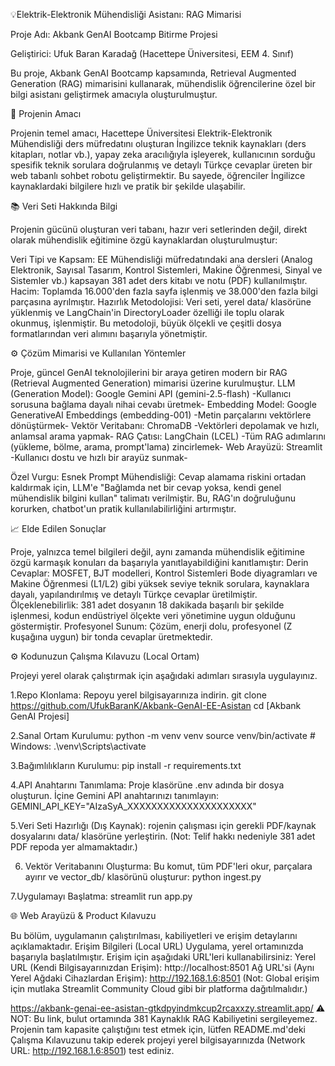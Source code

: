 💡Elektrik-Elektronik Mühendisliği Asistanı: RAG Mimarisi

Proje Adı: Akbank GenAI Bootcamp Bitirme Projesi

Geliştirici: Ufuk Baran Karadağ (Hacettepe Üniversitesi, EEM 4. Sınıf)

Bu proje, Akbank GenAI Bootcamp kapsamında, Retrieval Augmented Generation (RAG) mimarisini kullanarak, mühendislik öğrencilerine özel bir bilgi asistanı geliştirmek amacıyla oluşturulmuştur.

🎯 Projenin Amacı

Projenin temel amacı, Hacettepe Üniversitesi Elektrik-Elektronik Mühendisliği ders müfredatını oluşturan İngilizce teknik kaynakları (ders kitapları, notlar vb.), yapay zeka aracılığıyla işleyerek, kullanıcının sorduğu spesifik teknik sorulara doğrulanmış ve detaylı Türkçe cevaplar üreten bir web tabanlı sohbet robotu geliştirmektir. Bu sayede, öğrenciler İngilizce kaynaklardaki bilgilere hızlı ve pratik bir şekilde ulaşabilir.

📚 Veri Seti Hakkında Bilgi

Projenin gücünü oluşturan veri tabanı, hazır veri setlerinden değil, direkt olarak mühendislik eğitimine özgü kaynaklardan oluşturulmuştur:

Veri Tipi ve Kapsam: EE Mühendisliği müfredatındaki ana dersleri (Analog Elektronik, Sayısal Tasarım, Kontrol Sistemleri, Makine Öğrenmesi, Sinyal ve Sistemler vb.) kapsayan 381 adet ders kitabı ve notu (PDF) kullanılmıştır.
Hacim: Toplamda 16.000'den fazla sayfa işlenmiş ve 38.000'den fazla bilgi parçasına ayrılmıştır.
Hazırlık Metodolojisi: Veri seti, yerel data/ klasörüne yüklenmiş ve LangChain'in DirectoryLoader özelliği ile toplu olarak okunmuş, işlenmiştir. Bu metodoloji, büyük ölçekli ve çeşitli dosya formatlarından veri alımını başarıyla yönetmiştir.

⚙️ Çözüm Mimarisi ve Kullanılan Yöntemler

Proje, güncel GenAI teknolojilerini bir araya getiren modern bir RAG (Retrieval Augmented Generation) mimarisi üzerine kurulmuştur.
LLM (Generation Model): Google Gemini API (gemini-2.5-flash) -Kullanıcı sorusuna bağlama dayalı nihai cevabı üretmek-
Embedding Model: Google GenerativeAI Embeddings (embedding-001) -Metin parçalarını vektörlere dönüştürmek-
Vektör Veritabanı: ChromaDB -Vektörleri depolamak ve hızlı, anlamsal arama yapmak-
RAG Çatısı: LangChain (LCEL) -Tüm RAG adımlarını (yükleme, bölme, arama, prompt'lama) zincirlemek-
Web Arayüzü: Streamlit -Kullanıcı dostu ve hızlı bir arayüz sunmak-

Özel Vurgu: Esnek Prompt Mühendisliği: Cevap alamama riskini ortadan kaldırmak için, LLM'e "Bağlamda net bir cevap yoksa, kendi genel mühendislik bilgini kullan" talimatı verilmiştir. Bu, RAG'ın doğruluğunu korurken, chatbot'un pratik kullanılabilirliğini artırmıştır.

📈 Elde Edilen Sonuçlar

Proje, yalnızca temel bilgileri değil, aynı zamanda mühendislik eğitimine özgü karmaşık konuları da başarıyla yanıtlayabildiğini kanıtlamıştır:
Derin Cevaplar: MOSFET, BJT modelleri, Kontrol Sistemleri Bode diyagramları ve Makine Öğrenmesi (L1/L2) gibi yüksek seviye teknik sorulara, kaynaklara dayalı, yapılandırılmış ve detaylı Türkçe cevaplar üretilmiştir.
Ölçeklenebilirlik: 381 adet dosyanın 18 dakikada başarılı bir şekilde işlenmesi, kodun endüstriyel ölçekte veri yönetimine uygun olduğunu göstermiştir.
Profesyonel Sunum: Çözüm, enerji dolu, profesyonel (Z kuşağına uygun) bir tonda cevaplar üretmektedir.

⚙️ Kodunuzun Çalışma Kılavuzu (Local Ortam)

Projeyi yerel olarak çalıştırmak için aşağıdaki adımları sırasıyla uygulayınız.

1.Repo Klonlama: Repoyu yerel bilgisayarınıza indirin.
git clone https://github.com/UfukBaranK/Akbank-GenAI-EE-Asistan
cd [Akbank GenAI Projesi]

2.Sanal Ortam Kurulumu:
python -m venv venv
source venv/bin/activate  # Windows: .\venv\Scripts\activate

3.Bağımlılıkların Kurulumu:
pip install -r requirements.txt

4.API Anahtarını Tanımlama:
Proje klasörüne .env adında bir dosya oluşturun.
İçine Gemini API anahtarınızı tanımlayın: GEMINI_API_KEY="AIzaSyA_XXXXXXXXXXXXXXXXXXXXX"

5.Veri Seti Hazırlığı (Dış Kaynak):
rojenin çalışması için gerekli PDF/kaynak dosyalarını data/ klasörüne yerleştirin.
(Not: Telif hakkı nedeniyle 381 adet PDF repoda yer almamaktadır.)

6. Vektör Veritabanını Oluşturma:
Bu komut, tüm PDF'leri okur, parçalara ayırır ve vector_db/ klasörünü oluşturur:
python ingest.py

7.Uygulamayı Başlatma:
streamlit run app.py

🌐 Web Arayüzü & Product Kılavuzu

Bu bölüm, uygulamanın çalıştırılması, kabiliyetleri ve erişim detaylarını açıklamaktadır.
Erişim Bilgileri (Local URL)
Uygulama, yerel ortamınızda başarıyla başlatılmıştır. Erişim için aşağıdaki URL'leri kullanabilirsiniz:
Yerel URL (Kendi Bilgisayarınızdan Erişim): http://localhost:8501
Ağ URL'si (Aynı Yerel Ağdaki Cihazlardan Erişim): http://192.168.1.6:8501
(Not: Global erişim için mutlaka Streamlit Community Cloud gibi bir platforma dağıtılmalıdır.)

https://akbank-genai-ee-asistan-gtkdpyindmkcup2rcaxxzy.streamlit.app/
⚠️ NOT: Bu link, bulut ortamında 381 Kaynaklık RAG Kabiliyetini sergileyemez. Projenin tam kapasite çalıştığını test etmek için, lütfen README.md'deki Çalışma Kılavuzunu takip ederek projeyi yerel bilgisayarınızda (Network URL: http://192.168.1.6:8501) test ediniz.

